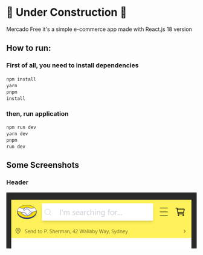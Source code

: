 # 🚧 Under Construction 🚧

Mercado Free it's a simple e-commerce app made with React.js 18 version

## How to run:

### First of all, you need to install dependencies
<code>npm install</code>
<br/>
<code>yarn</code>
<br/>
<code>pnpm install</code>

### then, run application
<code>npm run dev</code>
<br/>
<code>yarn dev</code>
<br/>
<code>pnpm run dev</code>

## Some Screenshots
### Header
![Header Screenshot](./public/screenshots/header-screenshot.png)
